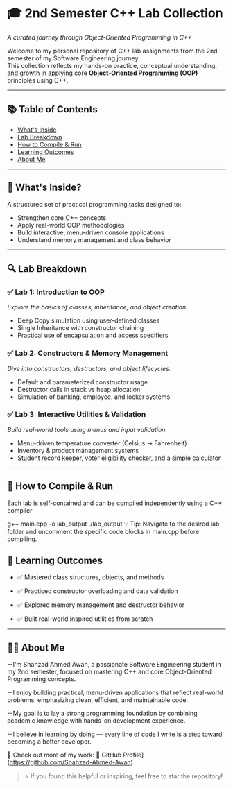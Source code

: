 # 🎓 2nd Semester C++ Lab Collection  
_A curated journey through Object-Oriented Programming in C++_

Welcome to my personal repository of C++ lab assignments from the 2nd semester of my Software Engineering journey.  
This collection reflects my hands-on practice, conceptual understanding, and growth in applying core **Object-Oriented Programming (OOP)** principles using C++.

---

## 📚 Table of Contents

- [What's Inside](#-whats-inside)
- [Lab Breakdown](#-lab-breakdown)
- [How to Compile & Run](#-how-to-compile--run)
- [Learning Outcomes](#-learning-outcomes)
- [About Me](#-about-me)

---

## 🧠 What's Inside?

A structured set of practical programming tasks designed to:

- Strengthen core C++ concepts
- Apply real-world OOP methodologies
- Build interactive, menu-driven console applications
- Understand memory management and class behavior

---

## 🔍 Lab Breakdown

### ✅ Lab 1: Introduction to OOP  
_Explore the basics of classes, inheritance, and object creation._  
- Deep Copy simulation using user-defined classes  
- Single Inheritance with constructor chaining  
- Practical use of encapsulation and access specifiers  

### ✅ Lab 2: Constructors & Memory Management  
_Dive into constructors, destructors, and object lifecycles._  
- Default and parameterized constructor usage  
- Destructor calls in stack vs heap allocation  
- Simulation of banking, employee, and locker systems  

### ✅ Lab 3: Interactive Utilities & Validation  
_Build real-world tools using menus and input validation._  
- Menu-driven temperature converter (Celsius → Fahrenheit)  
- Inventory & product management systems  
- Student record keeper, voter eligibility checker, and a simple calculator  

---


## 🚀 How to Compile & Run

Each lab is self-contained and can be compiled independently using a C++ compiler

g++ main.cpp -o lab_output
./lab_output
💡 Tip: Navigate to the desired lab folder and uncomment the specific code blocks in main.cpp before compiling.

## 📌 Learning Outcomes

- ✅ Mastered class structures, objects, and methods

- ✅ Practiced constructor overloading and data validation

- ✅ Explored memory management and destructor behavior

- ✅ Built real-world inspired utilities from scratch


---


## 🧑‍💻 About Me

--I'm Shahzad Ahmed Awan, a passionate Software Engineering student in my 2nd semester, focused on mastering C++ and core Object-Oriented Programming concepts.

--I enjoy building practical, menu-driven applications that reflect real-world problems, emphasizing clean, efficient, and maintainable code.

--My goal is to lay a strong programming foundation by combining academic knowledge with hands-on development experience.

--I believe in learning by doing — every line of code I write is a step toward becoming a better developer.

📌 Check out more of my work: 🔗 GitHub Profile](https://github.com/Shahzad-Ahmed-Awan)


> ⭐ If you found this helpful or inspiring, feel free to star the repository!

